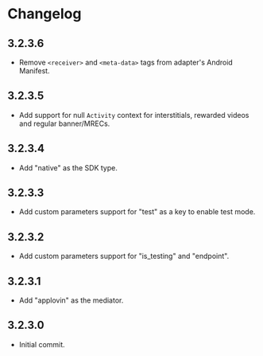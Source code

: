# Changelog

## 3.2.3.6
* Remove `<receiver>` and `<meta-data>` tags from adapter's Android Manifest.

## 3.2.3.5
* Add support for null `Activity` context for interstitials, rewarded videos and regular banner/MRECs.

## 3.2.3.4
* Add "native" as the SDK type.

## 3.2.3.3
* Add custom parameters support for "test" as a key to enable test mode.

## 3.2.3.2
* Add custom parameters support for "is_testing" and "endpoint".

## 3.2.3.1
* Add "applovin" as the mediator.

## 3.2.3.0
* Initial commit.
